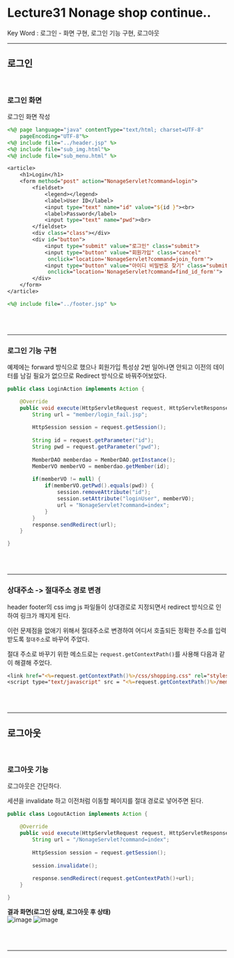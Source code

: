 # Lecture31 Nonage shop continue..

Key Word : 로그인 - 화면 구현, 로그인 기능 구현, 로그아웃

<hr>

## 로그인    

<br>

### 로그인 화면  

 로그인 화면 작성

```jsp
<%@ page language="java" contentType="text/html; charset=UTF-8"
    pageEncoding="UTF-8"%>
<%@ include file="../header.jsp" %>	 
<%@ include file="sub_img.html"%> 
<%@ include file="sub_menu.html" %>

<article>
	<h1>Login</h1>
	<form method="post" action="NonageServlet?command=login">
		<fieldset>
			<legend></legend>
			<label>User ID</label>
			<input type="text" name="id" value="${id }"><br>
			<label>Password</label>
			<input type="text" name="pwd"><br>
		</fieldset>
		<div class="class"></div>
		<div id="button">
			<input type="submit" value="로그인" class="submit">
			<input type="button" value="회원가입" class="cancel"
			 onclick="location='NonageServlet?command=join_form'">
			<input type="button" value="아이디 비밀번호 찾기" class="submit"
			 onclick="location='NonageServlet?command=find_id_form'">
		</div>
	</form>
</article>

<%@ include file="../footer.jsp" %>  
```


<br><br><hr>

### 로그인 기능 구현  

 예제에는 forward 방식으로 했으나 회원가입 특성상 2번 일어나면 안되고 이전의 데이터를 남길 필요가 없으므로 Redirect 방식으로 바꿔주어보았다.

```java
public class LoginAction implements Action {

	@Override
	public void execute(HttpServletRequest request, HttpServletResponse response) throws ServletException, IOException {
		String url = "member/login_fail.jsp";
		
		HttpSession session = request.getSession();
		
		String id = request.getParameter("id");
		String pwd = request.getParameter("pwd");
		
		MemberDAO memberdao = MemberDAO.getInstance();
		MemberVO memberVO = memberdao.getMember(id);
		
		if(memberVO != null) {
			if(memberVO.getPwd().equals(pwd)) {
				session.removeAttribute("id");
				session.setAttribute("loginUser", memberVO);
				url = "NonageServlet?command=index";
			}
		}
		response.sendRedirect(url);
	}

}
```



<br><br><hr>

### 상대주소 -> 절대주소 경로 변경  

 header footer의 css img js 파일들이 상대경로로 지정되면서 redirect 방식으로 인하여 링크가 깨지게 된다.
 
 이런 문제점을 없애기 위해서 절대주소로 변경하여 어디서 호출되든 정확한 주소를 입력 받도록 `절대주소`로 바꾸어 주었다.
 
 절대 주소로 바꾸기 위한 메소드로는 `request.getContextPath()`를 사용해 다음과 같이 해결해 주었다.
 
 ```jsp
 <link href="<%=request.getContextPath()%>/css/shopping.css" rel="stylesheet">
<script type="text/javascript" src = "<%=request.getContextPath()%>/member/member.js" charset="utf-8"></script>
 ```





<br><br><hr>


## 로그아웃   

<br>

### 로그아웃 기능  

로그아웃은 간단하다.   

세션을 invalidate 하고 이전처럼 이동할 페이지를 절대 경로로 넣어주면 된다.

```java
public class LogoutAction implements Action {

	@Override
	public void execute(HttpServletRequest request, HttpServletResponse response) throws ServletException, IOException {
		String url = "/NonageServlet?command=index";
		
		HttpSession session = request.getSession();
		
		session.invalidate();
		
		response.sendRedirect(request.getContextPath()+url);
	}

}
```


**결과 화면(로그인 상태, 로그아웃 후 상태)**   
![image](https://user-images.githubusercontent.com/84966961/131094130-32954c6c-37e3-49b7-87d1-130bab99acd0.png)
![image](https://user-images.githubusercontent.com/84966961/131094175-b676fb9b-a320-4ef2-b93a-0f30cca89cf3.png)

<br><br><hr>



